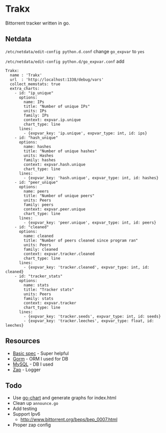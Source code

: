 # Trakx

Bittorrent tracker written in go.

## Netdata

`/etc/netdata/edit-config python.d.conf` change `go_expvar` to `yes`

`/etc/netdata/edit-config python.d/go_expvar.conf` add

```
Trakx:
  name : 'Trakx'
  url  : 'http://localhost:1338/debug/vars'
  collect_memstats: true
  extra_charts:
    - id: "ip_unique"
      options:
        name: IPs
        title: "Number of unique IPs"
        units: IPs
        family: IPs
        context: expvar.ip.unique
        chart_type: line
      lines:
        - {expvar_key: 'ip.unique', expvar_type: int, id: ips}
    - id: "hash_unique"
      options:
        name: hashes
        title: "Number of unique hashes"
        units: Hashes
        family: hashes
        context: expvar.hash.unique
        chart_type: line
      lines:
        - {expvar_key: 'hash.unique', expvar_type: int, id: hashes}
    - id: "peer_unique"
      options:
        name: peers
        title: "Number of unique peers"
        units: Peers
        family: peers
        context: expvar.peer.unique
        chart_type: line
      lines:
        - {expvar_key: 'peer.unique', expvar_type: int, id: peers}
    - id: "cleaned"
      options:
        name: cleaned
        title: "Number of peers cleaned since program ran"
        units: Peers
        family: cleaned
        context: expvar.tracker.cleaned
        chart_type: line
      lines:
        - {expvar_key: 'tracker.cleaned', expvar_type: int, id: cleaned}
    - id: "tracker_stats"
      options:
        name: stats
        title: "Tracker stats"
        units: Peers
        family: stats
        context: expvar.tracker
        chart_type: line
      lines:
        - {expvar_key: 'tracker.seeds', expvar_type: int, id: seeds}
        - {expvar_key: 'tracker.leeches', expvar_type: float, id: leeches}
```

## Resources

* [Basic spec](https://wiki.theory.org/index.php/BitTorrentSpecification) - Super helpful
* [Gorm](https://github.com/jinzhu/gorm/) - ORM I used for DB
* [MySQL](https://www.mysql.com/) - DB I used
* [Zap](https://godoc.org/go.uber.org/zap) - Logger

## Todo

* Use [go-chart](https://github.com/wcharczuk/go-chart) and generate graphs for index.html
* Clean up `announce.go`
* Add testing
* Support Ipv6
  * http://www.bittorrent.org/beps/bep_0007.html
* Proper zap config
